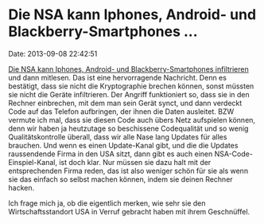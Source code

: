 Die NSA kann Iphones, Android- und Blackberry-Smartphones \...
==============================================================

Date: 2013-09-08 22:42:51

[Die NSA kann Iphones, Android- und Blackberry-Smartphones
infiltrieren](http://www.spiegel.de/international/world/a-920971.html)
und dann mitlesen. Das ist eine hervorragende Nachricht. Denn es
bestätigt, dass sie nicht die Kryptographie brechen können, sonst
müssten sie nicht die Geräte infiltrieren. Der Angriff funktioniert so,
dass sie in den Rechner einbrechen, mit dem man sein Gerät synct, und
dann verdeckt Code auf das Telefon aufbringen, der ihnen die Daten
ausleitet. BZW vermute ich mal, dass sie diesen Code auch übers Netz
aufspielen können, denn wir haben ja heutzutage so beschissene
Codequalität und so wenig Qualitätskontrolle überall, dass wir alle Nase
lang Updates für alles brauchen. Und wenn es einen Update-Kanal gibt,
und die die Updates raussendende Firma in den USA sitzt, dann gibt es
auch einen NSA-Code-Einspiel-Kanal, ist doch klar. Nur müssen sie dazu
halt mit der entsprechenden Firma reden, das ist also weniger schön für
sie als wenn sie das einfach so selbst machen können, indem sie deinen
Rechner hacken.

Ich frage mich ja, ob die eigentlich merken, wie sehr sie den
Wirtschaftsstandort USA in Verruf gebracht haben mit ihrem Geschnüffel.
